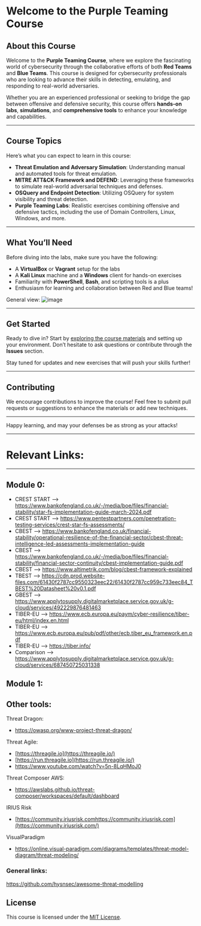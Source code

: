 # Welcome to the Purple Teaming Course

## About this Course

Welcome to the **Purple Teaming Course**, where we explore the fascinating world of cybersecurity through the collaborative efforts of both **Red Teams** and **Blue Teams**. This course is designed for cybersecurity professionals who are looking to advance their skills in detecting, emulating, and responding to real-world adversaries.

Whether you are an experienced professional or seeking to bridge the gap between offensive and defensive security, this course offers **hands-on labs**, **simulations**, and **comprehensive tools** to enhance your knowledge and capabilities.

---

## Course Topics

Here’s what you can expect to learn in this course:

- **Threat Emulation and Adversary Simulation**: Understanding manual and automated tools for threat emulation.
- **MITRE ATT&CK Framework and DEFEND**: Leveraging these frameworks to simulate real-world adversarial techniques and defenses.
- **OSQuery and Endpoint Detection**: Utilizing OSQuery for system visibility and threat detection.
- **Purple Teaming Labs**: Realistic exercises combining offensive and defensive tactics, including the use of Domain Controllers, Linux, Windows, and more.

---

## What You’ll Need

Before diving into the labs, make sure you have the following:

- A **VirtualBox** or **Vagrant** setup for the labs
- A **Kali Linux** machine and a **Windows** client for hands-on exercises
- Familiarity with **PowerShell**, **Bash**, and scripting tools is a plus
- Enthusiasm for learning and collaboration between Red and Blue teams!

General view:
![image](https://github.com/user-attachments/assets/abaf2246-28b5-43c8-8572-4fcb26e63510)

---

## Get Started

Ready to dive in? Start by [exploring the course materials](./Class) and setting up your environment. Don’t hesitate to ask questions or contribute through the **Issues** section.

Stay tuned for updates and new exercises that will push your skills further!

---

## Contributing

We encourage contributions to improve the course! Feel free to submit pull requests or suggestions to enhance the materials or add new techniques.

---

Happy learning, and may your defenses be as strong as your attacks!

---

# Relevant Links:
---
## Module 0:
- CREST START --> https://www.bankofengland.co.uk/-/media/boe/files/financial-stability/star-fs-implementation-guide-march-2024.pdf
- CREST START --> https://www.pentestpartners.com/penetration-testing-services/crest-star-fs-assessments/
- CBEST --> https://www.bankofengland.co.uk/financial-stability/operational-resilience-of-the-financial-sector/cbest-threat-intelligence-led-assessments-implementation-guide
- CBEST --> https://www.bankofengland.co.uk/-/media/boe/files/financial-stability/financial-sector-continuity/cbest-implementation-guide.pdf
- CBEST --> https://www.altimetrik.com/blog/cbest-framework-explained
- TBEST --> https://cdn.prod.website-files.com/61430f2787cc9550323eec22/61430f2787cc959c733eec84_TBEST%20Datasheet%20v0.1.pdf
- GBEST --> https://www.applytosupply.digitalmarketplace.service.gov.uk/g-cloud/services/492229876481463
- TIBER-EU --> https://www.ecb.europa.eu/paym/cyber-resilience/tiber-eu/html/index.en.html
- TIBER-EU --> https://www.ecb.europa.eu/pub/pdf/other/ecb.tiber_eu_framework.en.pdf
- TIBER-EU --> https://tiber.info/
- Comparison --> https://www.applytosupply.digitalmarketplace.service.gov.uk/g-cloud/services/687450725031338

## Module 1:
## Other tools:

Threat Dragon: 
- https://owasp.org/www-project-threat-dragon/

Threat Agile:

- [https://threagile.io](https://threagile.io/)
- [https://run.threagile.io](https://run.threagile.io/)
- https://www.youtube.com/watch?v=5n-8LqHMoJ0

Threat Composer AWS:

- https://awslabs.github.io/threat-composer/workspaces/default/dashboard

IRIUS Risk

- [https://community.iriusrisk.comhttps://community.iriusrisk.com](https://community.iriusrisk.com/)

VisualParadigm

- https://online.visual-paradigm.com/diagrams/templates/threat-model-diagram/threat-modeling/

### General links:

https://github.com/hysnsec/awesome-threat-modelling

## License

This course is licensed under the [MIT License](./LICENSE).

